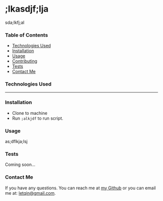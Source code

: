 # ;lkasdjf;lja 
sda;lkfj;al 

  ### Table of Contents
  - [Technologies Used](#tech)
  - [Installation](#installation) 
  - [Usage](#usage) 
  - [Contributing](#contributing) 
  - [Tests](#tests)
  - [Contact Me](#contact-me)
  
  ### <a id="tech"></a> Technologies Used
---

  ### <a id="installation"></a> Installation 
  - Clone to machine
  - Run `;alkjdf` to run script.
  ### <a id="usage"></a> Usage

as;dflkja;lsj
  ### <a id="tests"></a> Tests
  Coming soon...
  ### <a id="contact-me"></a> Contact Me
  If you have any questions. You can reach me at [my Github](https://www.github.com/letqin) or you can email me at: letqin@gmail.com.
  

 